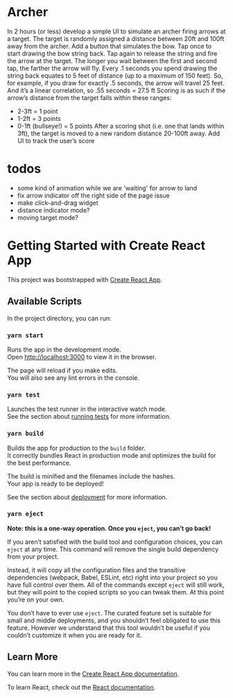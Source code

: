# Archer

In 2 hours (or less) develop a simple UI to simulate an archer firing arrows at a target.
The target is randomly assigned a distance between 20ft and 100ft away from the archer. Add a
button that simulates the bow. Tap once to start drawing the bow string back. Tap again to
release the string and fire the arrow at the target. The longer you wait between the first and
second tap, the farther the arrow will fly. Every .1 seconds you spend drawing the string back
equates to 5 feet of distance (up to a maximum of 150 feet). So, for example, if you draw for
exactly .5 seconds, the arrow will travel 25 feet. And it’s a linear correlation, so .55 seconds =
27.5 ft
Scoring is as such if the arrow’s distance from the target falls within these ranges:

- 2-3ft = 1 point
- 1-2ft = 3 points
- 0-1ft (bullseye!) = 5 points
  After a scoring shot (i.e. one that lands within 3ft), the target is moved to a new random distance
  20-100ft away.
  Add UI to track the user’s score

# todos

- some kind of animation while we are 'waiting' for arrow to land
- fix arrow indicator off the right side of the page issue
- make click-and-drag widget
- distance indicator mode?
- moving target mode?

# Getting Started with Create React App

This project was bootstrapped with [Create React App](https://github.com/facebook/create-react-app).

## Available Scripts

In the project directory, you can run:

### `yarn start`

Runs the app in the development mode.\
Open [http://localhost:3000](http://localhost:3000) to view it in the browser.

The page will reload if you make edits.\
You will also see any lint errors in the console.

### `yarn test`

Launches the test runner in the interactive watch mode.\
See the section about [running tests](https://facebook.github.io/create-react-app/docs/running-tests) for more information.

### `yarn build`

Builds the app for production to the `build` folder.\
It correctly bundles React in production mode and optimizes the build for the best performance.

The build is minified and the filenames include the hashes.\
Your app is ready to be deployed!

See the section about [deployment](https://facebook.github.io/create-react-app/docs/deployment) for more information.

### `yarn eject`

**Note: this is a one-way operation. Once you `eject`, you can’t go back!**

If you aren’t satisfied with the build tool and configuration choices, you can `eject` at any time. This command will remove the single build dependency from your project.

Instead, it will copy all the configuration files and the transitive dependencies (webpack, Babel, ESLint, etc) right into your project so you have full control over them. All of the commands except `eject` will still work, but they will point to the copied scripts so you can tweak them. At this point you’re on your own.

You don’t have to ever use `eject`. The curated feature set is suitable for small and middle deployments, and you shouldn’t feel obligated to use this feature. However we understand that this tool wouldn’t be useful if you couldn’t customize it when you are ready for it.

## Learn More

You can learn more in the [Create React App documentation](https://facebook.github.io/create-react-app/docs/getting-started).

To learn React, check out the [React documentation](https://reactjs.org/).
